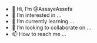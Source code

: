 - 👋 Hi, I’m @AssayeAssefa
- 👀 I’m interested in ...
- 🌱 I’m currently learning ...
- 💞️ I’m looking to collaborate on ...
- 📫 How to reach me ...

<!---
AssayeAssefa/AssayeAssefa is a ✨ special ✨ repository because its `README.md` (this file) appears on your GitHub profile.
You can click the Preview link to take a look at your changes.
--->
